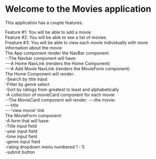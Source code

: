 # Welcome to the Movies application

This application has a couple features. 

Feature #1: You will be able to add a movie  
Feature #2: You will be able to see a list of movies  
Freature #3: You will be able to view each movie individually with more information about the movie    
The App component render the NavBar component.  
        --The Navbar component will have:  
            ---A Home NavLink (renders the Home Component)  
            ---A Add Movie NavLink (renders the MovieForm component)  
The Home Component will render:      
    -Search by title input  
    -Filter by genre select  
    -Sort by ratings from greatest to least and alphabetically    
    -A collection of movieCard component for each movie   
        --The MovieCard component will render: 
                ---the movie:   
                ---title   
                ---'view movie' link    
The MovieForm component:  
    -A form that will have:   
        -Title input field  
        -year input field  
        -time input field  
        -genre input field  
        -rating dropdown menu numbered 1 - 5  
        -submit button  

